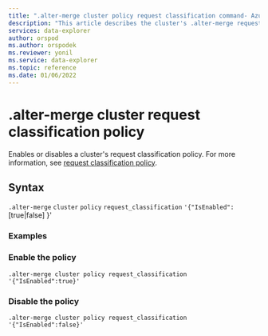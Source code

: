 ```yaml
---
title: ".alter-merge cluster policy request classification command- Azure Data Explorer"
description: "This article describes the cluster's .alter-merge request classification policy command in Azure Data Explorer."
services: data-explorer
author: orspod
ms.author: orspodek
ms.reviewer: yonil
ms.service: data-explorer
ms.topic: reference
ms.date: 01/06/2022
---
```

# .alter-merge cluster request classification policy

Enables or disables a cluster's request classification policy. For more information, see [request classification policy](request-classification-policy.md).

## Syntax

`.alter-merge` `cluster` `policy` `request_classification` `'{"IsEnabled":` [true|false] }'

### Examples

### Enable the policy

```kusto
.alter-merge cluster policy request_classification '{"IsEnabled":true}'
```

### Disable the policy

```kusto
.alter-merge cluster policy request_classification '{"IsEnabled":false}'
```

